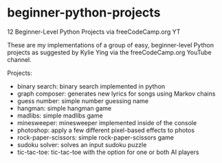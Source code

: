 # beginner-python-projects
12 Beginner-Level Python Projects via freeCodeCamp.org YT

These are my implementations of a group of easy, beginner-level Python projects as suggested by Kylie Ying via the freeCodeCamp.org YouTube channel. 

Projects:
- binary search: binary search implemented in python
- graph composer: generates new lyrics for songs using Markov chains
- guess number: simple number guessing name
- hangman: simple hangman game
- madlibs: simple madlibs game
- minesweeper: minesweeper implemented inside of the console
- photoshop: apply a few different pixel-based effects to photos
- rock-paper-scissors: simple rock-paper-scissors game
- sudoku solver: solves an input sudoku puzzle
- tic-tac-toe: tic-tac-toe with the option for one or both AI players
